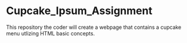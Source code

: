 # Cupcake_Ipsum_Assignment
This repository the coder will create a webpage that contains a cupcake menu utlizing HTML basic concepts.  
